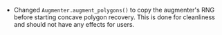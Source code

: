 * Changed `Augmenter.augment_polygons()` to copy the augmenter's RNG
  before starting concave polygon recovery. This is done for cleanliness and
  should not have any effects for users.
